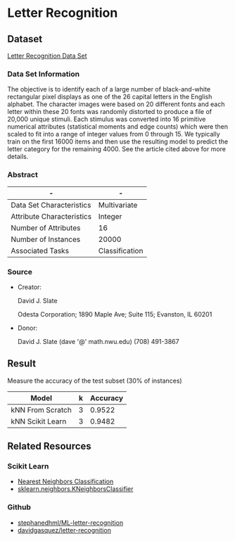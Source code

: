 # Letter Recognition

## Dataset

[Letter Recognition Data Set](https://archive.ics.uci.edu/ml/datasets/letter+recognition)

### Data Set Information

The objective is to identify each of a large number of black-and-white rectangular pixel displays as one of the 26 capital letters in the English alphabet. The character images were based on 20 different fonts and each letter within these 20 fonts was randomly distorted to produce a file of 20,000 unique stimuli. Each stimulus was converted into 16 primitive numerical attributes (statistical moments and edge counts) which were then scaled to fit into a range of integer values from 0 through 15. We typically train on the first 16000 items and then use the resulting model to predict the letter category for the remaining 4000. See the article cited above for more details.

### Abstract

-|-
-|-
Data Set Characteristics |Multivariate
Attribute Characteristics|Integer
Number of Attributes     |16
Number of Instances      |20000
Associated Tasks         |Classification

### Source

* Creator:

    David J. Slate

    Odesta Corporation; 1890 Maple Ave; Suite 115; Evanston, IL 60201

* Donor:

    David J. Slate (dave '@' math.nwu.edu) (708) 491-3867

## Result

Measure the accuracy of the test subset (30% of instances)

Model           |k|Accuracy
----------------|-|--------
kNN From Scratch|3|0.9522
kNN Scikit Learn|3|0.9482

## Related Resources

### Scikit Learn

* [Nearest Neighbors Classification](http://scikit-learn.org/stable/modules/neighbors.html#nearest-neighbors-classification)
* [sklearn.neighbors.KNeighborsClassifier](http://scikit-learn.org/stable/modules/generated/sklearn.neighbors.KNeighborsClassifier.html#sklearn.neighbors.KNeighborsClassifier)

### Github

* [stephanedhml/ML-letter-recognition](https://github.com/stephanedhml/ML-letter-recognition)
* [davidgasquez/letter-recognition](https://github.com/davidgasquez/letter-recognition)